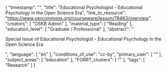 {
    "timestamp": "",
    "title": "Educational Psychologist - Educational Psychology in the Open Science Era",
    "link_to_resource": "https://www.oercommons.org/courseware/lesson/78463/overview",
    "creators": [
        "OSKB Admin"
    ],
    "material_type": [
        "Reading"
    ],
    "education_level": [
        "Graduate / Professional"
    ],
    "abstract": "<p>Special Issue of&nbsp;Educational Psychologist - Educational Psychology in the Open Science Era</p>",
    "language": [
        "en"
    ],
    "conditions_of_use": "cc-by",
    "primary_user": [
        ""
    ],
    "subject_areas": [
        "education"
    ],
    "FORRT_clusters": [
        ""
    ],
    "tags": [
        "Research"
    ]
}